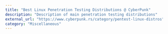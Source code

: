 ```yaml
---
title: "Best Linux Penetration Testing Distributions @ CyberPunk"
description: "Description of main penetration testing distributions"
external_url: "https://www.cyberpunk.rs/category/pentest-linux-distros"
category: "Miscellaneous"
---
```

